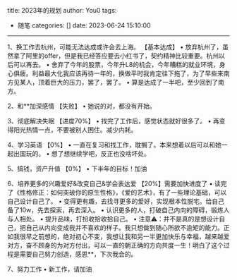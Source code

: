 title: 2023年的规划
author: You0
tags:
  - 随笔
categories: []
date: 2023-06-24 15:10:00
---
1、换工作去杭州，可能无法达成或许会去上海。  【基本达成】
• 放弃杭州了，虽然拿了阿里的offer，但是我已经答应要去小红书了，契约精神比较重要。杭州以后可以再去。
• 舍弃了今年的股票，今年升L8的机会，今年糟糕的就业环境，身心俱疲。利益最大化我应该再待一年的，换做平时我肯定往下拖了，为了早些来南方见某人，顶着巨大的压力，罢了，罢了。
• 算是达成了一半吧，至少回到了南方。

2、和**加深感情 【失败】
• 她说的对，都没有开始。

3、彻底解决失眠 【进度70%】
• 找完了工作后，感觉状态就好很多了。
• 再变得阳光热情一点，不要被别人困住。减少内耗。

4、学习英语 【0%】
• 一直在复习和找工作，耽搁了。本来想着以后可以和她一起出国玩的。
• 想了想继续学吧，反正也没啥坏处。

5、搞钱，资产升值 【0%】
• 下半年的目标！加油

6、培养更多的兴趣爱好&改变自己&学会表达爱 【20%】需要加快进度了
  • 读完了《性格修正：如何突破你的原生性格》，《爱的艺术》，有了一些理论基础，可以自己设计自己了。
  • 变得更有趣，去找寻更多的爱好，实现根本性脱宅。给自己备了10w，先去探索，再去深入。
  • 认识更多的人，打破自己内向的障碍，锻炼人与人相处。
  • 提升品味，打扮收拾收拾自己。
  • 注意⚠️：并不是真的是想设计自己，把自己从内向变成我并不喜欢的样子。我只想做到随心所欲不逾矩的能力。正如我很早之前想的，绝对初心不变，我想让我和另一半更加快乐与幸福，越来越爱对方，奋不顾身的为对方付出，可以一直的朝正确的方向共度一生！明白了这个过程是需要自己努力创造，感恩**，下次我会的。

7、努力工作
• 新工作，请加油